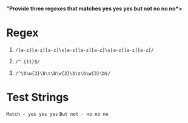 #### "Provide three regexes that matches yes yes yes but not no no no*>

# Regex
1. `/[a-z][a-z][a-z]\s[a-z][a-z][a-z]\s[a-z][a-z][a-z]/`

2. `/^.{11}$/`

3. `/^\b\w{3}\b\s\b\w{3}\b\s\b\w{3}\b$/`

# Test Strings
`Match - yes yes yes`
`But not - no no no`